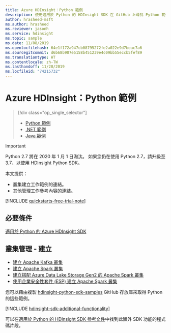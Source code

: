 ```yaml
---
title: Azure HDInsight：Python 範例
description: 使用適用於 Python 的 HDInsight SDK 在 GitHub 上尋找 Python 範例以執行一般工作。
author: hrasheed-msft
ms.author: hrasheed
ms.reviewer: jasonh
ms.service: hdinsight
ms.topic: sample
ms.date: 11/08/2019
ms.openlocfilehash: 64e1f172a947cb08795272fe2a022e9d7beac7a6
ms.sourcegitcommit: d6b68b907e5158b451239e4c09bb55eccb5fef89
ms.translationtype: HT
ms.contentlocale: zh-TW
ms.lasthandoff: 11/20/2019
ms.locfileid: "74215732"
---
```

# <a name="azure-hdinsight-python-samples"></a>Azure HDInsight：Python 範例

> [!div class="op_single_selector"]
> * [Python 範例](hdinsight-sdk-python-samples.md)
> * [.NET 範例](hdinsight-sdk-dotnet-samples.md)
> * [Java 範例](hdinsight-sdk-java-samples.md)
<!-- * [Go Examples](hdinsight-sdk-go-samples.md)-->

> [!Important]
> Python 2.7 將在 2020 年 1 月 1 日淘汰。 如果您仍在使用 Python 2.7，請升級至3.7，以使用 HDInsight Python SDK。  

本文提供：

* 叢集建立工作範例的連結。
* 其他管理工作參考內容的連結。

[!INCLUDE [quickstarts-free-trial-note](../../includes/quickstarts-free-trial-note.md)]

## <a name="prerequisites"></a>必要條件

[適用於 Python 的 Azure HDInsight SDK](https://docs.microsoft.com/python/api/overview/azure/hdinsight#sdk-installation)

## <a name="cluster-management---creation"></a>叢集管理 - 建立

* [建立 Apache Kafka 叢集](https://github.com/Azure-Samples/hdinsight-python-sdk-samples/blob/master/samples/create_kafka_cluster_sample.py)
* [建立 Apache Spark 叢集](https://github.com/Azure-Samples/hdinsight-python-sdk-samples/blob/master/samples/create_spark_cluster_sample.py)
* [建立搭配 Azure Data Lake Storage Gen2 的 Apache Spark 叢集](https://github.com/Azure-Samples/hdinsight-python-sdk-samples/blob/master/samples/create_hadoop_cluster_with_adls_gen2_sample.py)
* [使用企業安全性套件 (ESP) 建立 Apache Spark 叢集](https://github.com/Azure-Samples/hdinsight-python-sdk-samples/blob/master/samples/create_esp_cluster_sample.py)

您可以藉由複製 [hdinsight-python-sdk-samples](https://github.com/Azure-Samples/hdinsight-python-sdk-samples) GitHub 存放庫來取得 Python 的這些範例。

[!INCLUDE [hdinsight-sdk-additional-functionality](../../includes/hdinsight-sdk-additional-functionality.md)]

可以在[適用於 Python 的 HDInsight SDK 參考文件](https://docs.microsoft.com/python/api/overview/azure/hdinsight?view=azure-python)中找到此額外 SDK 功能的程式碼片段。

